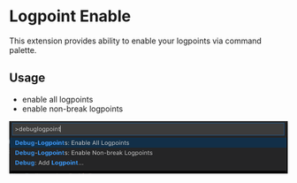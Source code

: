 # Logpoint Enable
This extension provides ability to enable your logpoints via command palette.

## Usage
- enable all logpoints
- enable non-break logpoints

![Logpoint Enable Command](./resources/debug-logpoints-commands.png 'Logpoint Enable Command')
